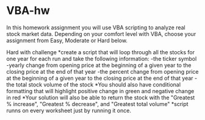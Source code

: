 # VBA-hw
In this homework assignment you will use VBA scripting to analyze real stock market data.  Depending on your comfort level with VBA, choose your assignment from Easy, Moderate or Hard below.

Hard with challenge
*create a script that will loop through all the stocks for one year for each run and take the following information:
  -the ticker symbol
  -yearly change from opening price at the beginning of a given year to the closing price at the end of that year
  -the percent change from opening price at the beginning of a given year to the closing price at the end of that year
  -the total stock volume of the stock
*You should also have conditional formatting that will highlight positive change in green and negative change in red
*Your solution will also be able to return the stock with the "Greatest % increase", "Greatest % decrease", and "Greatest total volume"
*script runns on every worksheet just by running it once.

